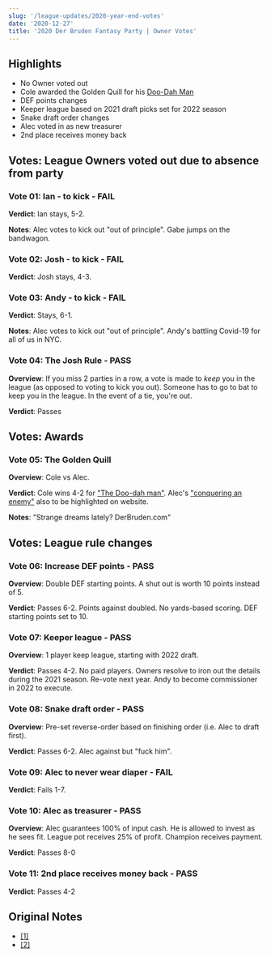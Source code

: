 ```yaml
---
slug: '/league-updates/2020-year-end-votes'
date: '2020-12-27'
title: '2020 Der Bruden Fantasy Party | Owner Votes'
---
```


## Highlights

- No Owner voted out
- Cole awarded the Golden Quill for his [Doo-Dah Man](https://derbruden.com/owners-updates/2020-w1-cole-1)
- DEF points changes
- Keeper league based on 2021 draft picks set for 2022 season
- Snake draft order changes
- Alec voted in as new treasurer
- 2nd place receives money back

## Votes: League Owners voted out due to absence from party

### Vote 01: Ian - to kick - FAIL

**Verdict**: Ian stays, 5-2.

**Notes**: Alec votes to kick out "out of principle". Gabe jumps on the bandwagon.

### Vote 02: Josh - to kick - FAIL

**Verdict**: Josh stays, 4-3.

### Vote 03: Andy - to kick - FAIL

**Verdict**: Stays, 6-1.

**Notes**: Alec votes to kick out "out of principle". Andy's battling Covid-19 for all of us in NYC.

### Vote 04: The Josh Rule - PASS

**Overview**: If you miss 2 parties in a row, a vote is made to _keep_ you in the league (as opposed to voting to kick you out). Someone has to go to bat to keep you in the league. In the event of a tie, you're out.

**Verdict**: Passes

## Votes: Awards

### Vote 05: The Golden Quill

**Overview**: Cole vs Alec.

**Verdict**: Cole wins 4-2 for ["The Doo-dah man"](https://derbruden.com/owners-updates/2020-w1-cole-1). Alec's ["conquering an enemy"](https://derbruden.com/owners-updates/2020-w1-alec-1) also to be highlighted on website.

**Notes**: "Strange dreams lately? DerBruden.com"

## Votes: League rule changes

### Vote 06: Increase DEF points - PASS

**Overview**: Double DEF starting points. A shut out is worth 10 points instead of 5.

**Verdict**: Passes 6-2. Points against doubled. No yards-based scoring. DEF starting points set to 10.

### Vote 07: Keeper league - PASS

**Overview**: 1 player keep league, starting with 2022 draft.

**Verdict**: Passes 4-2. No paid players. Owners resolve to iron out the details during the 2021 season. Re-vote next year. Andy to become commissioner in 2022 to execute.

### Vote 08: Snake draft order - PASS

**Overview**: Pre-set reverse-order based on finishing order (i.e. Alec to draft first).

**Verdict**: Passes 6-2. Alec against but "fuck him".

### Vote 09: Alec to never wear diaper - FAIL

**Verdict**: Fails 1-7.

### Vote 10: Alec as treasurer - PASS

**Overview**: Alec guarantees 100% of input cash. He is allowed to invest as he sees fit. League pot receives 25% of profit. Champion receives payment.

**Verdict**: Passes 8-0

### Vote 11: 2nd place receives money back - PASS

**Verdict**: Passes 4-2

## Original Notes

- [[1]](https://www.derbruden.com/assets/IMG_4620.JPG)
- [[2]](https://www.derbruden.com/assets/IMG_4621.JPG)
